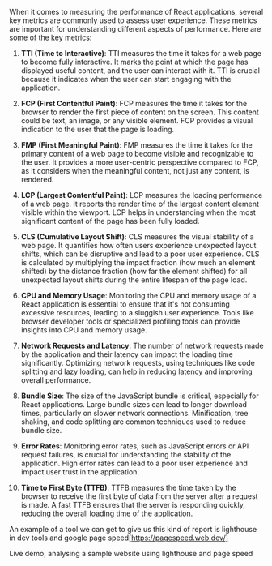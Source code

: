 When it comes to measuring the performance of React applications, several key metrics are commonly used to assess user experience. These metrics are important for understanding different aspects of performance. Here are some of the key metrics:

1. **TTI (Time to Interactive)**: TTI measures the time it takes for a web page to become fully interactive. It marks the point at which the page has displayed useful content, and the user can interact with it. TTI is crucial because it indicates when the user can start engaging with the application.

2. **FCP (First Contentful Paint)**: FCP measures the time it takes for the browser to render the first piece of content on the screen. This content could be text, an image, or any visible element. FCP provides a visual indication to the user that the page is loading.

3. **FMP (First Meaningful Paint)**: FMP measures the time it takes for the primary content of a web page to become visible and recognizable to the user. It provides a more user-centric perspective compared to FCP, as it considers when the meaningful content, not just any content, is rendered.

4. **LCP (Largest Contentful Paint)**: LCP measures the loading performance of a web page. It reports the render time of the largest content element visible within the viewport. LCP helps in understanding when the most significant content of the page has been fully loaded.

5. **CLS (Cumulative Layout Shift)**: CLS measures the visual stability of a web page. It quantifies how often users experience unexpected layout shifts, which can be disruptive and lead to a poor user experience. CLS is calculated by multiplying the impact fraction (how much an element shifted) by the distance fraction (how far the element shifted) for all unexpected layout shifts during the entire lifespan of the page load.

6. **CPU and Memory Usage**: Monitoring the CPU and memory usage of a React application is essential to ensure that it's not consuming excessive resources, leading to a sluggish user experience. Tools like browser developer tools or specialized profiling tools can provide insights into CPU and memory usage.

7. **Network Requests and Latency**: The number of network requests made by the application and their latency can impact the loading time significantly. Optimizing network requests, using techniques like code splitting and lazy loading, can help in reducing latency and improving overall performance.

8. **Bundle Size**: The size of the JavaScript bundle is critical, especially for React applications. Large bundle sizes can lead to longer download times, particularly on slower network connections. Minification, tree shaking, and code splitting are common techniques used to reduce bundle size.

9. **Error Rates**: Monitoring error rates, such as JavaScript errors or API request failures, is crucial for understanding the stability of the application. High error rates can lead to a poor user experience and impact user trust in the application.

10. **Time to First Byte (TTFB)**: TTFB measures the time taken by the browser to receive the first byte of data from the server after a request is made. A fast TTFB ensures that the server is responding quickly, reducing the overall loading time of the application.

An example of a tool we can get to give us this kind of report is  lighthouse in dev tools and google page speed[https://pagespeed.web.dev/]

Live demo, analysing a sample website using lighthouse and page speed
